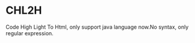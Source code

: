 # CHL2H
Code High Light To Html, only support java language now.No syntax, only regular expression.
